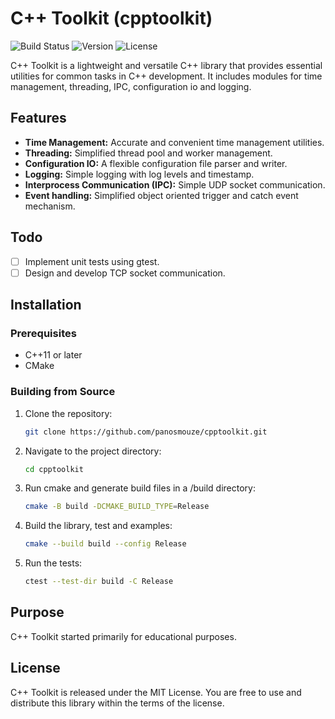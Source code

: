 # C++ Toolkit (cpptoolkit)

![Build Status](https://img.shields.io/badge/build-passing-brightgreen.svg)
![Version](https://img.shields.io/badge/version-0.1.0-blue.svg)
![License](https://img.shields.io/badge/license-MIT-green.svg)

C++ Toolkit is a lightweight and versatile C++ library that provides essential utilities for common tasks in C++ development. It includes modules for time management, threading, IPC, configuration io and logging.

## Features

- **Time Management:** Accurate and convenient time management utilities.
- **Threading:** Simplified thread pool and worker management.
- **Configuration IO:** A flexible configuration file parser and writer.
- **Logging:** Simple logging with log levels and timestamp.
- **Interprocess Communication (IPC):** Simple UDP socket communication.
- **Event handling:** Simplified object oriented trigger and catch event mechanism.

## Todo
- [ ] Implement unit tests using gtest.
- [ ] Design and develop TCP socket communication.

## Installation

### Prerequisites

- C++11 or later
- CMake

### Building from Source

1. Clone the repository:

    ```bash
    git clone https://github.com/panosmouze/cpptoolkit.git
    ```

2. Navigate to the project directory:

    ```bash
    cd cpptoolkit
    ```

3. Run cmake and generate build files in a /build directory:

    ```bash
    cmake -B build -DCMAKE_BUILD_TYPE=Release
    ```

4. Build the library, test and examples:

    ```bash
    cmake --build build --config Release
    ```

5. Run the tests:

    ```bash
    ctest --test-dir build -C Release
    ```

## Purpose

C++ Toolkit started primarily for educational purposes.

## License

C++ Toolkit is released under the MIT License. You are free to use and distribute this library within the terms of the license.